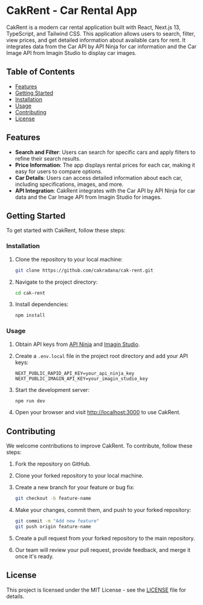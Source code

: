 # CakRent - Car Rental App

CakRent is a modern car rental application built with React, Next.js 13, TypeScript, and Tailwind CSS. This application allows users to search, filter, view prices, and get detailed information about available cars for rent. It integrates data from the Car API by API Ninja for car information and the Car Image API from Imagin Studio to display car images.

## Table of Contents

- [Features](#features)
- [Getting Started](#getting-started)
- [Installation](#installation)
- [Usage](#usage)
- [Contributing](#contributing)
- [License](#license)

## Features

- **Search and Filter**: Users can search for specific cars and apply filters to refine their search results.
- **Price Information**: The app displays rental prices for each car, making it easy for users to compare options.
- **Car Details**: Users can access detailed information about each car, including specifications, images, and more.
- **API Integration**: CakRent integrates with the Car API by API Ninja for car data and the Car Image API from Imagin Studio for images.

## Getting Started

To get started with CakRent, follow these steps:

### Installation

1. Clone the repository to your local machine:

   ```bash
   git clone https://github.com/cakradana/cak-rent.git
   ```

2. Navigate to the project directory:

   ```bash
   cd cak-rent
   ```

3. Install dependencies:

   ```bash
   npm install
   ```

### Usage

1. Obtain API keys from [API Ninja](https://api-ninja.com/) and [Imagin Studio](https://www.imaginstudio.com/).

2. Create a `.env.local` file in the project root directory and add your API keys:

   ```env
   NEXT_PUBLIC_RAPID_API_KEY=your_api_ninja_key
   NEXT_PUBLIC_IMAGIN_API_KEY=your_imagin_studio_key
   ```

3. Start the development server:

   ```bash
   npm run dev
   ```

4. Open your browser and visit [http://localhost:3000](http://localhost:3000) to use CakRent.

## Contributing

We welcome contributions to improve CakRent. To contribute, follow these steps:

1. Fork the repository on GitHub.

2. Clone your forked repository to your local machine.

3. Create a new branch for your feature or bug fix:

   ```bash
   git checkout -b feature-name
   ```

4. Make your changes, commit them, and push to your forked repository:

   ```bash
   git commit -m "Add new feature"
   git push origin feature-name
   ```

5. Create a pull request from your forked repository to the main repository.

6. Our team will review your pull request, provide feedback, and merge it once it's ready.

## License

This project is licensed under the MIT License - see the [LICENSE](LICENSE) file for details.
